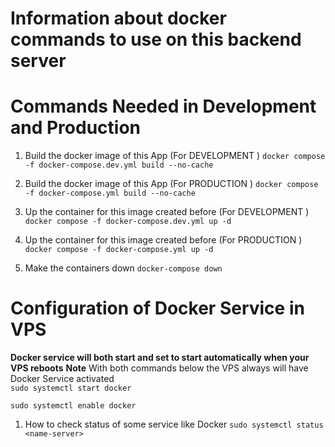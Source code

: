 # Information about docker commands to use on this backend server

# Commands Needed in Development and Production

1. Build the docker image of this App (For DEVELOPMENT )
   `docker compose -f docker-compose.dev.yml build --no-cache`

1. Build the docker image of this App (For PRODUCTION )
   `docker compose -f docker-compose.yml build --no-cache`

1. Up the container for this image created before (For DEVELOPMENT )
   `docker compose -f docker-compose.dev.yml up -d`

1. Up the container for this image created before (For PRODUCTION )
   `docker compose -f docker-compose.yml up -d`

1. Make the containers down
   `docker-compose down`

# Configuration of Docker Service in VPS

**Docker service will both start and set to start automatically when your VPS reboots**
**Note** With both commands below the VPS always will have Docker Service activated  
`sudo systemctl start docker`

`sudo systemctl enable docker`

1. How to check status of some service like Docker
   `sudo systemctl status <name-server>`
